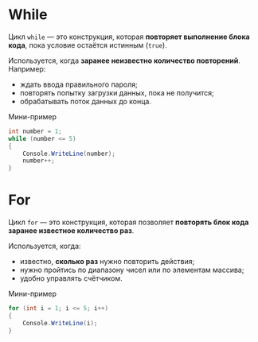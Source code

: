 # While
Цикл `while` — это конструкция, которая **повторяет выполнение блока кода**, пока условие остаётся истинным (`true`).

Используется, когда **заранее неизвестно количество повторений**.  
Например:
- ждать ввода правильного пароля;
- повторять попытку загрузки данных, пока не получится;
- обрабатывать поток данных до конца.

Мини-пример
```csharp
int number = 1;
while (number <= 5)
{
    Console.WriteLine(number);
    number++;
}
```

# For

Цикл `for` — это конструкция, которая позволяет **повторять блок кода заранее известное количество раз**.

Используется, когда:
- известно, **сколько раз** нужно повторить действия;
- нужно пройтись по диапазону чисел или по элементам массива;
- удобно управлять счётчиком.

Мини-пример
```csharp
for (int i = 1; i <= 5; i++)
{
    Console.WriteLine(i);
}
```
